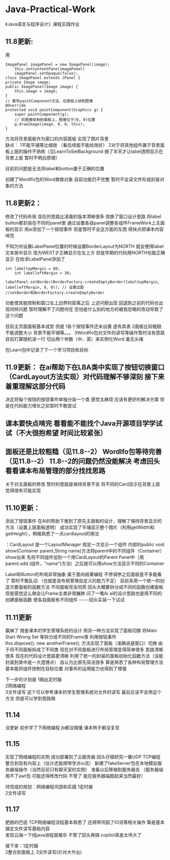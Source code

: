 # Java-Practical-Work
《Java语言与程序设计》课程实践作业

11.8更新:
-
用
		
  	ImagePanel imagePanel = new ImagePanel(image);
       	this.setContentPane(imagePanel)
        imagePanel.setOpaque(false);
	class ImagePanel extends JPanel {
	private Image image;
	public ImagePanel(Image image) {
		this.image = image;
	}
	// 重写paintComponent方法，在面板上绘制图像
	@Override
	protected void paintComponent(Graphics g) {
		super.paintComponent(g);
		// 将图像绘制到面板上，图像位于(0, 0)位置
		g.drawImage(image, 0, 0, this);
	}
	
方法将背景面板作为窗口的内容面板 实现了图片背景  
缺点：
1不能平铺等比缩放 （看后续能不能给改好）
2对于将其他组件置于背景面板上层的操作不熟练（见LearnToSetBackground  搞了半天才让label透明显示在背景上层 暂时不明白原理）
		
目前的问题是无法将label和botton置于正确的位置
		
创建了WordIfo包的Word类做对象  目前功能仍不完整	暂时不会读文件形成封装对象的方法


11.8更新2：
-
修改了代码布局 现在的思路比凌晨的版本清晰很多
改换了窗口设计思路 将label button都封装在不同的panel里 通过设置各自panel调整各组件FrameWork上主面板的显示
用ai添加了一个按钮事件 但是暂时不会这方面的东西 得快点把课本内容啃完
	
不知为何设置LabelPanel位置的时候设置BorderLayout为NORTH 就会使得label文本居中显示 改为WEST才正确显示在左上方 但是早期的代码用NORTH也能正确显示 在给添LabelPanel添加了
 
	int labeltopMargin = 80; 
        int labelleftMargin = 30; 
        labelPanel.setBorder(BorderFactory.createEmptyBorder(labeltopMargin, labelleftMargin, 0, 0)); // 设置边距
	//setBorder和BorderFactory.createEmptyBorder
  
功能使其能控制和窗口左上边界的距离之后 上述问题出现 
回退到之前的代码也出现同样问题 暂时理解不了问题何在 恐怕是什么别的地方的被我忽略的改动导致了这个问题
	
目前主页面面板基本成型 但是
1各个按钮事件还未设置 虚有其表
2面板比较粗糙 不能调整大小 背景不能平铺等。。。
3WordIfo包对文件的读写等操作暂时没有思路 目前打算随机读一行 切出两个参数（中、英）来实例化Word 毫无头绪
	
在Learn包中记录了下一个学习项目和目标
	

11.9更新：
在ai帮助下在LBA类中实现了按钮切换窗口（CardLayout方法实现）对代码理解不够深刻 
接下来着重理解这部分代码
-
决定将每个按钮的按钮事件单独分装一个类 感觉太麻烦 应该有更好的解决方案 但是在代码能力增长之前暂时不敢尝试

课本要快点啃完 看看能不能找个Java开源项目学学试试（不大很抱希望 时间比较紧张）
-
面板还是比较粗糙（见11.8--2）
WordIfo包等待完善（见11.8--2）
 11.8--2的问题仍然没能解决 
考虑回头看看课本布局管理的部分找找思路
-
关于对主面板的修改 暂时的思路是保持背景不变 将不同的Card显示在背景上层 觉得很有可能实现


11.10更新：
-
添加了按钮事件
在AI的帮助下推到了原先主面板的设计，理解了保持背景显示的方法（设置上层面板透明） 成功实现了平埔显示整个图片（利用getWidth和getHeight），稍微熟悉了一点cardlayout的用法

：CardLayout 是一个LayoutManager 规定一次显示一个组件 内部的public void show(Container parent,String name)方法将parent中的不同组件（Container）show出来
先将不同组件加到一个用CardLayout的Parent Panel中（用parent.add.(组件，"name")方法）之后就可以用show方法显示不同的Container 

Label和Button的布局非常抽象 属于面向结果编程 不停调参之后面板差不多能看了 暂时不敢乱动  （也就是说布局管理自定义的能力不足）
目前采用一个统一的创造次要面板的函数方法 不同面板完全同质 回头大概要拆分成不同的函数创建面板 但是感觉这么做会让Frame主类非常臃肿
问了一嘴Ai ai的设计思路也是用不同的创建面板函数 使各自面板有不同组件  -----回头实装一下试试


11.11更新
-
赢麻了 借鉴课本的学生管理系统的设计 用另一种方法实现了面板切换
		将Main Start Wrong Set 等拆分成不同的Frame类
		利用按钮事件	
			this.dispose();
			new anotherFrame();
		方法实现了面板（准确说是窗口）切换
		由于将不同面板拆成了不同类 现在对不同面板进行布局管理变得简单很多 思路清晰很多
现在的代码设计思路更清晰 利用了统一的封装的面板初始化函数方法（没能封装到类中是一大遗憾点）
自认为比原先简洁很多
算是熟悉了各种布局管理方法 基本能将组件控制在目标位置 对事件的运用能力也得到了增强

下一步的计划是
	1搞出定时器	
	2网络编程	 	
	3文件读写 	这个可以参考课本的学生管理系统对文件的读写 最后应该不会用这个方法 但是可以学到思路嘛

11.14
---
没更新  初步学了下网络编程  jb都没搞懂 课本例子都没复现


			
11.15
--
实现了网络编程的实例  成功部署到了云服务器 
回头仔细研究一番UDP TCP编程 整合到现有内容上（估计还能顺带学点io流）
新建了fakeServer包在本地模拟服务器端操作（当然目前只有聊天室的实例） 准备以后移植到服务器去
（服务器端用不了awt包 可能还得修改代码 不管了 能在服务器端跑起来当然最好）
 
 待完成的规划：网络编程巩固和实践
 1定时器			
 2文件读写


 11.17
 --
 肥肠的巴适  TCP网络编程流程基本熟悉了 还顺带巩固了IO流等相关操作 算是基本搞定文件读写基础内容  
 发现云端一下线java进程就被杀 不管了回头再搞
 copilot真是太伟大了  
   
 接下来：1定时器  
 		2整合到面板上
		3文件读写(针对大作业)
 